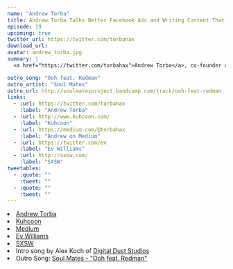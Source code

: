 ```yaml
---
name: "Andrew Torba"
title: Andrew Torba Talks Better Facebook Ads and Writing Content That Resonates
episode: 19
upcoming: true
twitter_url: https://twitter.com/torbahax
download_url:
avatar: andrew_torba.jpg
summary: |
  <a href="https://twitter.com/torbahax">Andrew Torba</a>, co-founder and CEO of <a href="http://www.kuhcoon.com/">Kuhcoon</a>, tells us about how he’s been able to grow a large audience just by writing on Medium, and why his content really resonates with people. He also talks about how he uses his own product to sell…his own product.

outro_song: "Ooh feat. Redman"
outro_artist: "Soul Mates"
outro_url: http://soulmatesproject.bandcamp.com/track/ooh-feat-redman
links:
  - :url: https://twitter.com/torbahax
    :label: "Andrew Torba"
  - :url: http://www.kuhcoon.com/
    :label: "Kuhcoon"
  - :url: https://medium.com/@torbahax
    :label: "Andrew on Medium"
  - :url: https://twitter.com/ev
    :label: "Ev Williams"
  - :url: http://sxsw.com/
    :label: "SXSW"
tweetables:
  - :quote: ""
    :tweet: ""
  - :quote: ""
    :tweet: ""
---
```


<li><a href="https://twitter.com/torbahax">Andrew Torba</a></li>
<li><a href="http://www.kuhcoon.com/">Kuhcoon</a></li>
<li><a href="https://medium.com/@torbahax">Medium</a></li>
<li><a href="https://twitter.com/ev">Ev Williams</a></li>
<li><a href="http://sxsw.com/">SXSW</a></li>
<li>Intro song by Alex Koch of <a href="https://soundcloud.com/digital-dust-studios">Digital Dust Studios</a></li>
<li>Outro Song: <a href="http://soulmatesproject.bandcamp.com/track/ooh-feat-redman">Soul Mates - "Ooh feat. Redman"</a></li>